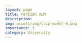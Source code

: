 ```yaml
---
layout: page
title: Persian VLM
description: 
img: assets/img/clip-model-6.png
importance: 1
category: University
---
```


